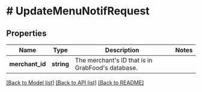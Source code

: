 # # UpdateMenuNotifRequest

## Properties

Name | Type | Description | Notes
------------ | ------------- | ------------- | -------------
**merchant_id** | **string** | The merchant&#39;s ID that is in GrabFood&#39;s database. |

[[Back to Model list]](../../README.md#models) [[Back to API list]](../../README.md#endpoints) [[Back to README]](../../README.md)
